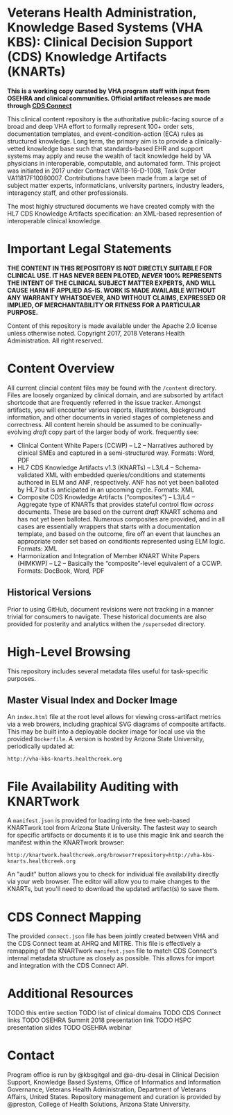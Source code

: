 # Veterans Health Administration, Knowledge Based Systems (VHA KBS): Clinical Decision Support (CDS) Knowledge Artifacts (KNARTs)

**This is a working copy curated by VHA program staff with input from OSEHRA and clinical communities. Official artifact releases are made through [CDS Connect](https://cds.ahrq.gov/cdsconnect/explore)**

This clinical content repository is the authoritative public-facing source of a broad and deep VHA effort to formally represent 100+ order sets, documentation templates, and event-condition-action (ECA) rules as structured knowledge. Long term, the primary aim is to provide a clinically-vetted knowledge base such that standards-based EHR and support systems may apply and reuse the wealth of tacit knowledge held by VA physicians in interoperable, computable, and automated form. This project was initiated in 2017 under Contract VA118-16-D-1008, Task Order VA11817F10080007. Contributions have been made from a large set of subject matter experts, informaticians, university partners, industry leaders, interagency staff, and other professionals.

The most highly structured documents we have created comply with the HL7 CDS Knowledge Artifacts specification: an XML-based represention of interoperable clinical knowledge.


# Important Legal Statements
**THE CONTENT IN THIS REPOSITORY IS NOT DIRECTLY SUITABLE FOR CLINICAL USE. IT HAS NEVER BEEN PILOTED, _NEVER_ 100% REPRESENTS THE INTENT OF THE CLINICAL SUBJECT MATTER EXPERTS, AND WILL CAUSE HARM IF APPLIED AS-IS. WORK IS MADE AVAILABLE WITHOUT ANY WARRANTY WHATSOEVER, AND WITHOUT CLAIMS, EXPRESSED OR IMPLIED, OF MERCHANTABILITY OR FITNESS FOR A PARTICULAR PURPOSE.**

Content of this repository is made available under the Apache 2.0 license unless otherwise noted. Copyright 2017, 2018 Veterans Health Administration. All right reserved.


# Content Overview 
All current clincial content files may be found with the `/content` directory. Files are loosely organized by clinical domain, and are subsorted by artifact shortcode that are frequently referred in the issue tracker. Amongst artifacts, you will encounter various reports, illustrations, background information, and other documents in varied stages of completeness and correctness. All content herein should be assumed to be coninually-evolving _draft_ copy part of the larger body of work. 
frequently see:
 
 * Clinical Content White Papers (CCWP) – L2 – Narratives authored by clinical SMEs and captured in a semi-structured way. Formats: Word, PDF
 * HL7 CDS Knowledge Artifacts v1.3 (KNARTs) – L3/L4 – Schema-validated XML with embedded queries/conditions and statements authored in ELM and ANF, respectively. ANF has not yet been balloted by HL7 but is anticipated in an upcoming cycle. Formats: XML
 * Composite CDS Knowledge Artifacts (“composites”) – L3/L4 – Aggregate type of KNARTs that provides stateful control flow *across* documents. These are based on the current *draft* KNART schema and has not yet been balloted. Numerous composites are provided, and in all cases are essentially wrappers that starts with a documentation template, and based on the outcome, fire off an event that launches an appropriate order set based on conditionts represented using ELM logic. Formats: XML
 * Harmonization and Integration of Member KNART White Papers (HIMKWP) – L2 – Basically the “composite”-level equivalent of a CCWP. Formats: DocBook, Word, PDF

## Historical Versions
Prior to using GitHub, document revisions were not tracking in a manner trivial for consumers to navigate. These historical documents are also provided for posterity and analytics withen the `/superseded` directory.

# High-Level Browsing
This repository includes several metadata files useful for task-specific purposes.

## Master Visual Index and Docker Image
An `index.html` file at the root level allows for viewing cross-artifact metrics via a web browers, including graphical SVG diagrams of composite artifacts. This may be built into a deployable docker image for local use via the provided `Dockerfile`. A version is hosted by Arizona State University, periodically updated at:

	http://vha-kbs-knarts.healthcreek.org
	

# File Availability Auditing with KNARTwork
A `manifest.json` is provided for loading into the free web-based KNARTwork tool from Arizona State University. The fastest way to search for specific artifacts or documents it is to use this magic link and search the manifest within the KNARTwork browser:

	http://knartwork.healthcreek.org/browser?repository=http://vha-kbs-knarts.healthcreek.org

An "audit" button allows you to check for individual file availability directly via your web browser. The editor will allow you to make changes to the KNARTs, but you'll need to download the updated artifact(s) to save them. 

# CDS Connect Mapping
The provided `connect.json` file has been jointly created between VHA and the CDS Connect team at AHRQ and MITRE. This file is effectively a remapping of the KNARTwork `manifest.json` file to match CDS Connect's internal metadata structure as closely as possible. This allows for import and integration with the CDS Connect API.

# Additional Resources

TODO this entire section
TODO list of clinical domains
TODO CDS Connect links
TODO OSEHRA Summit 2018 presentation link
TODO HSPC presentation slides
TODO OSEHRA webinar

# Contact

Program office is run by @kbsgitgal and @a-dru-desai in Clinical Decision Support, Knowledge Based Systems, Office of Informatics and Information Governance, Veterans Health Administration, Department of Veterans Affairs, United States. Repository management and curation is provided by @preston, College of Health Solutions, Arizona State University.

